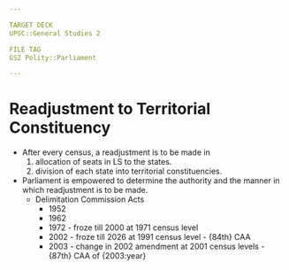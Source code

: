 ```yaml
---

TARGET DECK
UPSC::General Studies 2

FILE TAG
GS2 Polity::Parliament

---
```

# Readjustment to Territorial Constituency
* After every census, a readjustment is to be made in 
	1.  allocation of seats in LS to the states.
	2.  division of each state into territorial constituencies.
* Parliament is empowered to determine the authority and the manner in which readjustment is to be made.
	* Delimitation Commission Acts 
		* 1952
		* 1962
		* 1972 - froze till 2000 at 1971 census level
		* 2002 - froze till 2026 at 1991 census level - {84th} CAA 
		* 2003 - change in 2002 amendment at 2001 census levels - {87th} CAA of {2003:year}

